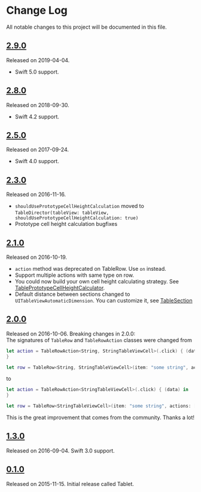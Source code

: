 # Change Log

All notable changes to this project will be documented in this file.

## [2.9.0](https://github.com/maxsokolov/TableKit/releases/tag/2.9.0)
Released on 2019-04-04.
- Swift 5.0 support.

## [2.8.0](https://github.com/maxsokolov/TableKit/releases/tag/2.8.0)
Released on 2018-09-30.
- Swift 4.2 support.

## [2.5.0](https://github.com/maxsokolov/TableKit/releases/tag/2.5.0)
Released on 2017-09-24.
- Swift 4.0 support.

## [2.3.0](https://github.com/maxsokolov/TableKit/releases/tag/2.3.0)
Released on 2016-11-16.
- `shouldUsePrototypeCellHeightCalculation` moved to `TableDirector(tableView: tableView, shouldUsePrototypeCellHeightCalculation: true)`
- Prototype cell height calculation bugfixes

## [2.1.0](https://github.com/maxsokolov/TableKit/releases/tag/2.1.0)
Released on 2016-10-19.
- `action` method was deprecated on TableRow. Use `on` instead.
- Support multiple actions with same type on row.
- You could now build your own cell height calculating strategy. See [TablePrototypeCellHeightCalculator](Sources/TablePrototypeCellHeightCalculator.swift).
- Default distance between sections changed to `UITableViewAutomaticDimension`. You can customize it, see [TableSection](Sources/TableSection.swift)

## [2.0.0](https://github.com/maxsokolov/TableKit/releases/tag/2.0.0)
Released on 2016-10-06. Breaking changes in 2.0.0:
<br/>The signatures of `TableRow` and `TableRowAction` classes were changed from
```swift
let action = TableRowAction<String, StringTableViewCell>(.click) { (data) in
}

let row = TableRow<String, StringTableViewCell>(item: "some string", actions: [action])
```
to
```swift
let action = TableRowAction<StringTableViewCell>(.click) { (data) in
}

let row = TableRow<StringTableViewCell>(item: "some string", actions: [action])
```
This is the great improvement that comes from the community. Thanks a lot!

## [1.3.0](https://github.com/maxsokolov/TableKit/releases/tag/1.3.0)
Released on 2016-09-04. Swift 3.0 support.

## [0.1.0](https://github.com/maxsokolov/TableKit/releases/tag/0.1.0)
Released on 2015-11-15. Initial release called Tablet.